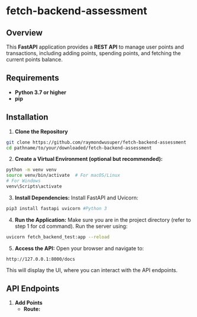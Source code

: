 # fetch-backend-assessment
## Overview
This **FastAPI** application provides a **REST API** to manage user points and transactions, including adding points, spending points, and fetching the current points balance.

## Requirements
- **Python 3.7 or higher**
- **pip**

## Installation
1. **Clone the Repository**
```bash
git clone https://github.com/raymondwusuper/fetch-backend-assessment
cd pathname/to/your/downloaded/fetch-backend-assessment
```
2. **Create a Virtual Environment (optional but recommended):**
```bash
python -m venv venv
source venv/bin/activate  # For macOS/Linux
# For Windows
venv\Scripts\activate
```
3. **Install Dependencies:** Install FastAPI and Uvicorn:
```bash
pip3 install fastapi uvicorn #Python 3
```
4. **Run the Application:** Make sure you are in the project directory (refer to step 1 for cd command). Run the server using:
```bash
uvicorn fetch_backend_test:app --reload
```
5. **Access the API:** Open your browser and navigate to:
```
http://127.0.0.1:8000/docs
```
This will display the UI, where you can interact with the API endpoints.

## API Endpoints
1. **Add Points**
   - **Route:** 
